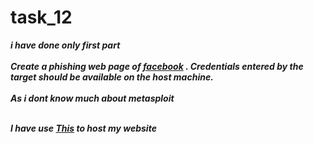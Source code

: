 # task_12

***i have done only first part
<br></br>
Create a phishing web page of [facebook](https://www.facebook.com/) . Credentials entered
by the target should be available on the host machine.***
<br></br>
***As i dont know much about metasploit***
<br></br>

***I have use [This](https://in.000webhost.com/) to host my website***

